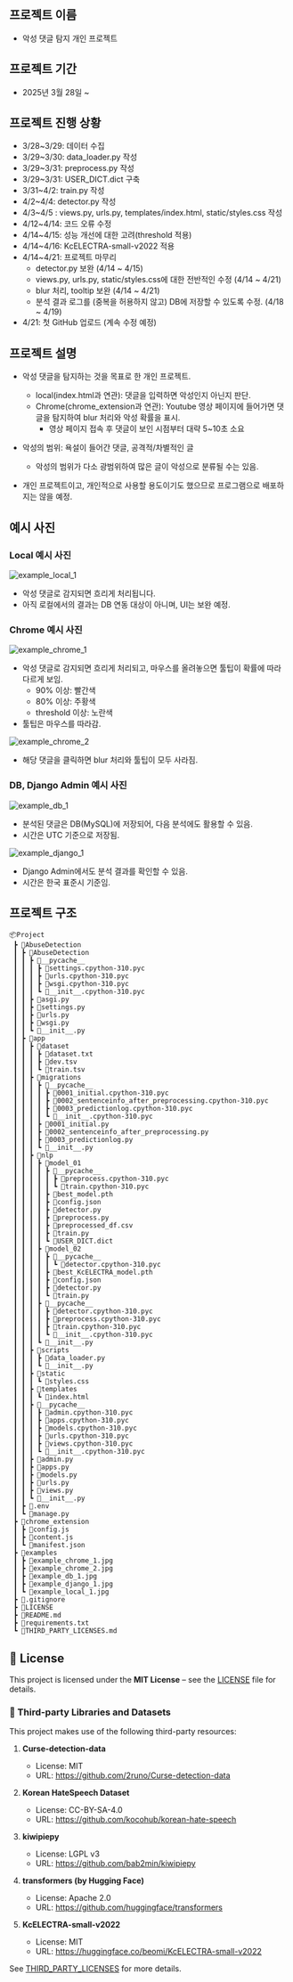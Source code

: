 ## 프로젝트 이름
- 악성 댓글 탐지 개인 프로젝트

## 프로젝트 기간
- 2025년 3월 28일 ~

## 프로젝트 진행 상황
- 3/28~3/29: 데이터 수집
- 3/29~3/30: data_loader.py 작성
- 3/29~3/31: preprocess.py 작성
- 3/29~3/31: USER_DICT.dict 구축
- 3/31~4/2: train.py 작성
- 4/2~4/4: detector.py 작성
- 4/3~4/5 : views.py, urls.py, templates/index.html, static/styles.css 작성
- 4/12~4/14: 코드 오류 수정  
- 4/14~4/15: 성능 개선에 대한 고려(threshold 적용)
- 4/14~4/16: KcELECTRA-small-v2022 적용
- 4/14~4/21: 프로젝트 마무리
  - detector.py 보완 (4/14 ~ 4/15)
  - views.py, urls.py, static/styles.css에 대한 전반적인 수정 (4/14 ~ 4/21)
  - blur 처리, tooltip 보완 (4/14 ~ 4/21)
  - 분석 결과 로그를 (중복을 허용하지 않고) DB에 저장할 수 있도록 수정. (4/18 ~ 4/19)
- 4/21: 첫 GitHub 업로드 (계속 수정 예정)

## 프로젝트 설명
- 악성 댓글을 탐지하는 것을 목표로 한 개인 프로젝트.
  - local(index.html과 연관): 댓글을 입력하면 악성인지 아닌지 판단.
  - Chrome(chrome_extension과 연관): Youtube 영상 페이지에 들어가면 댓글을 탐지하여 blur 처리와 악성 확률을 표시.
    - 영상 페이지 접속 후 댓글이 보인 시점부터 대략 5~10초 소요

- 악성의 범위: 욕설이 들어간 댓글, 공격적/차별적인 글
  - 악성의 범위가 다소 광범위하여 많은 글이 악성으로 분류될 수는 있음.

- 개인 프로젝트이고, 개인적으로 사용할 용도이기도 했으므로 프로그램으로 배포하지는 않을 예정.

## 예시 사진

### Local 예시 사진

![example_local_1](./examples/example_local_1.jpg)
  - 악성 댓글로 감지되면 흐리게 처리됩니다.
  - 아직 로컬에서의 결과는 DB 연동 대상이 아니며, UI는 보완 예정. 

### Chrome 예시 사진

![example_chrome_1](./examples/example_chrome_1.jpg)
  - 악성 댓글로 감지되면 흐리게 처리되고, 마우스를 올려놓으면 툴팁이 확률에 따라 다르게 보임.
    - 90% 이상: 빨간색
    - 80% 이상: 주황색
    - threshold 이상: 노란색
  - 툴팁은 마우스를 따라감. 

![example_chrome_2](./examples/example_chrome_2.jpg)
  - 해당 댓글을 클릭하면 blur 처리와 툴팁이 모두 사라짐.

### DB, Django Admin 예시 사진

![example_db_1](./examples/example_db_1.jpg)
  - 분석된 댓글은 DB(MySQL)에 저장되어, 다음 분석에도 활용할 수 있음.
  - 시간은 UTC 기준으로 저장됨.

![example_django_1](./examples/example_django_1.jpg)
  - Django Admin에서도 분석 결과를 확인할 수 있음.
  - 시간은 한국 표준시 기준임.


## 프로젝트 구조
```
📦Project
 ┣ 📂AbuseDetection
 ┃ ┣ 📂AbuseDetection
 ┃ ┃ ┣ 📂__pycache__
 ┃ ┃ ┃ ┣ 📜settings.cpython-310.pyc
 ┃ ┃ ┃ ┣ 📜urls.cpython-310.pyc
 ┃ ┃ ┃ ┣ 📜wsgi.cpython-310.pyc
 ┃ ┃ ┃ ┗ 📜__init__.cpython-310.pyc
 ┃ ┃ ┣ 📜asgi.py
 ┃ ┃ ┣ 📜settings.py
 ┃ ┃ ┣ 📜urls.py
 ┃ ┃ ┣ 📜wsgi.py
 ┃ ┃ ┗ 📜__init__.py
 ┃ ┣ 📂app
 ┃ ┃ ┣ 📂dataset
 ┃ ┃ ┃ ┣ 📜dataset.txt
 ┃ ┃ ┃ ┣ 📜dev.tsv
 ┃ ┃ ┃ ┗ 📜train.tsv
 ┃ ┃ ┣ 📂migrations
 ┃ ┃ ┃ ┣ 📂__pycache__
 ┃ ┃ ┃ ┃ ┣ 📜0001_initial.cpython-310.pyc
 ┃ ┃ ┃ ┃ ┣ 📜0002_sentenceinfo_after_preprocessing.cpython-310.pyc
 ┃ ┃ ┃ ┃ ┣ 📜0003_predictionlog.cpython-310.pyc
 ┃ ┃ ┃ ┃ ┗ 📜__init__.cpython-310.pyc
 ┃ ┃ ┃ ┣ 📜0001_initial.py
 ┃ ┃ ┃ ┣ 📜0002_sentenceinfo_after_preprocessing.py
 ┃ ┃ ┃ ┣ 📜0003_predictionlog.py
 ┃ ┃ ┃ ┗ 📜__init__.py
 ┃ ┃ ┣ 📂nlp
 ┃ ┃ ┃ ┣ 📂model_01
 ┃ ┃ ┃ ┃ ┣ 📂__pycache__
 ┃ ┃ ┃ ┃ ┃ ┣ 📜preprocess.cpython-310.pyc
 ┃ ┃ ┃ ┃ ┃ ┗ 📜train.cpython-310.pyc
 ┃ ┃ ┃ ┃ ┣ 📜best_model.pth
 ┃ ┃ ┃ ┃ ┣ 📜config.json
 ┃ ┃ ┃ ┃ ┣ 📜detector.py
 ┃ ┃ ┃ ┃ ┣ 📜preprocess.py
 ┃ ┃ ┃ ┃ ┣ 📜preprocessed_df.csv
 ┃ ┃ ┃ ┃ ┣ 📜train.py
 ┃ ┃ ┃ ┃ ┗ 📜USER_DICT.dict
 ┃ ┃ ┃ ┣ 📂model_02
 ┃ ┃ ┃ ┃ ┣ 📂__pycache__
 ┃ ┃ ┃ ┃ ┃ ┗ 📜detector.cpython-310.pyc
 ┃ ┃ ┃ ┃ ┣ 📜best_KcELECTRA_model.pth
 ┃ ┃ ┃ ┃ ┣ 📜config.json
 ┃ ┃ ┃ ┃ ┣ 📜detector.py
 ┃ ┃ ┃ ┃ ┗ 📜train.py
 ┃ ┃ ┃ ┣ 📂__pycache__
 ┃ ┃ ┃ ┃ ┣ 📜detector.cpython-310.pyc
 ┃ ┃ ┃ ┃ ┣ 📜preprocess.cpython-310.pyc
 ┃ ┃ ┃ ┃ ┣ 📜train.cpython-310.pyc
 ┃ ┃ ┃ ┃ ┗ 📜__init__.cpython-310.pyc
 ┃ ┃ ┃ ┗ 📜__init__.py
 ┃ ┃ ┣ 📂scripts
 ┃ ┃ ┃ ┣ 📜data_loader.py
 ┃ ┃ ┃ ┗ 📜__init__.py
 ┃ ┃ ┣ 📂static
 ┃ ┃ ┃ ┗ 📜styles.css
 ┃ ┃ ┣ 📂templates
 ┃ ┃ ┃ ┗ 📜index.html
 ┃ ┃ ┣ 📂__pycache__
 ┃ ┃ ┃ ┣ 📜admin.cpython-310.pyc
 ┃ ┃ ┃ ┣ 📜apps.cpython-310.pyc
 ┃ ┃ ┃ ┣ 📜models.cpython-310.pyc
 ┃ ┃ ┃ ┣ 📜urls.cpython-310.pyc
 ┃ ┃ ┃ ┣ 📜views.cpython-310.pyc
 ┃ ┃ ┃ ┗ 📜__init__.cpython-310.pyc
 ┃ ┃ ┣ 📜admin.py
 ┃ ┃ ┣ 📜apps.py
 ┃ ┃ ┣ 📜models.py
 ┃ ┃ ┣ 📜urls.py
 ┃ ┃ ┣ 📜views.py
 ┃ ┃ ┗ 📜__init__.py
 ┃ ┣ 📜.env
 ┃ ┗ 📜manage.py
 ┣ 📂chrome_extension
 ┃ ┣ 📜config.js
 ┃ ┣ 📜content.js
 ┃ ┗ 📜manifest.json
 ┣ 📂examples
 ┃ ┣ 📜example_chrome_1.jpg
 ┃ ┣ 📜example_chrome_2.jpg
 ┃ ┣ 📜example_db_1.jpg
 ┃ ┣ 📜example_django_1.jpg
 ┃ ┗ 📜example_local_1.jpg
 ┣ 📜.gitignore
 ┣ 📜LICENSE
 ┣ 📜README.md
 ┣ 📜requirements.txt
 ┗ 📜THIRD_PARTY_LICENSES.md
 ```


## 📜 License

This project is licensed under the **MIT License** – see the [LICENSE](./LICENSE) file for details.

### 📂 Third-party Libraries and Datasets

This project makes use of the following third-party resources:

1. **Curse-detection-data**  
   - License: MIT  
   - URL: https://github.com/2runo/Curse-detection-data  

2. **Korean HateSpeech Dataset**  
   - License: CC-BY-SA-4.0  
   - URL: https://github.com/kocohub/korean-hate-speech  

3. **kiwipiepy**  
   - License: LGPL v3  
   - URL: https://github.com/bab2min/kiwipiepy  

4. **transformers (by Hugging Face)**  
   - License: Apache 2.0  
   - URL: https://github.com/huggingface/transformers  

5. **KcELECTRA-small-v2022**  
   - License: MIT  
   - URL: https://huggingface.co/beomi/KcELECTRA-small-v2022  

See [THIRD_PARTY_LICENSES](./THIRD_PARTY_LICENSES.md) for more details.
